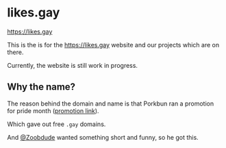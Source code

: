 # likes.gay

https://likes.gay

This is the is for the https://likes.gay website and our projects which are on there.

Currently, the website is still work in progress.

## Why the name?

The reason behind the domain and name is that Porkbun ran a promotion for pride month ([promotion link](https://porkbun.com/event/happy-pride-month)).

Which gave out free `.gay` domains.

And [@Zoobdude](https://github.com/Zoobdude) wanted something short and funny, so he got this.